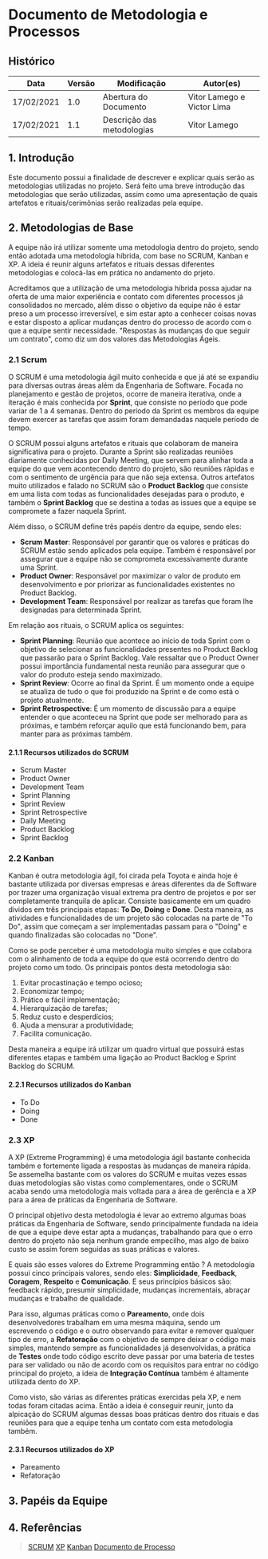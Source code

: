 # Documento de Metodologia e Processos

## Histórico
|Data|Versão|Modificação| Autor(es)
|--|--|--|--|
|17/02/2021|1.0|Abertura do Documento|Vitor Lamego e Victor Lima|  
|17/02/2021|1.1|Descrição das metodologias|Vitor Lamego|

## 1. Introdução
Este documento possui a finalidade de descrever e explicar quais serão as metodologias utilizadas no projeto. Será feito uma breve introdução das metodologias que serão utilizadas, assim como uma apresentação de quais artefatos e rituais/cerimônias serão realizadas pela equipe.

## 2. Metodologias de Base
A equipe não irá utilizar somente uma metodologia dentro do projeto, sendo então adotada uma metodologia híbrida, com base no SCRUM, Kanban e XP. A ideia é reunir alguns artefatos e rituais dessas diferentes metodologias e colocá-las em prática no andamento do prjeto.

Acreditamos que a utilização de uma metodologia híbrida possa ajudar na oferta de uma maior experiência e contato com diferentes processos já consolidados no mercado, além disso o objetivo da equipe não é estar preso a um processo irreversível, e sim estar apto a conhecer coisas novas e estar disposto a aplicar mudanças dentro do processo de acordo com o que a equipe sentir necessidade. "Respostas às mudanças do que seguir um contrato", como diz um dos valores das Metodologias Ágeis.

### 2.1 Scrum
O SCRUM é uma metodologia ágil muito conhecida e que já até se expandiu para diversas outras áreas além da Engenharia de Software. Focada no planejamento e gestão de projetos, ocorre de maneira iterativa, onde a iteração é mais conhecida por **Sprint**, que consiste no período que pode variar de 1 a 4 semanas. Dentro do período da Sprint os membros da equipe devem exercer as tarefas que assim foram demandadas naquele período de tempo.

O SCRUM possui alguns artefatos e rituais que colaboram de maneira significativa para o projeto. Durante a Sprint são realizadas reuniões diariamente conhecidas por Daily Meeting, que servem para alinhar toda a equipe do que vem acontecendo dentro do projeto, são reuniões rápidas e com o sentimento de urgência para que não seja extensa. Outros artefatos muito utilizados e falado no SCRUM são o **Product Backlog** que consiste em uma lista com todas as funcionalidades desejadas para o produto, e também o **Sprint Backlog** que se destina a todas as issues que a equipe se compromete a fazer naquela Sprint.

Além disso, o SCRUM define três papéis dentro da equipe, sendo eles:
* **Scrum Master**: Responsável por garantir que os valores e práticas do SCRUM estão sendo aplicados pela equipe. Também é responsável por assegurar que a equipe não se comprometa excessivamente durante uma Sprint.
* **Product Owner**: Responsável por maximizar o valor de produto em desenvolvimento e por priorizar as funcionalidades existentes no Product Backlog.
* **Development Team**: Responsável por realizar as tarefas que foram lhe designadas para determinada Sprint.

Em relação aos rituais, o SCRUM aplica os seguintes:
* **Sprint Planning**: Reunião que acontece ao início de toda Sprint com o objetivo de selecionar as funcionalidades presentes no Product Backlog que passarão para o Sprint Backlog. Vale ressaltar que o Product Owner possui importância fundamental nesta reunião para assegurar que o valor do produto esteja sendo maximizado.
* **Sprint Review**: Ocorre ao final da Sprint. É um momento onde a equipe se atualiza de tudo o que foi produzido na Sprint e de como está o projeto atualmente.
* **Sprint Retrospective**: É um momento de discussão para a equipe entender o que aconteceu na Sprint que pode ser melhorado para as próximas, e também reforçar aquilo que está funcionando bem, para manter para as próximas também.

#### 2.1.1 Recursos utilizados do SCRUM
* Scrum Master
* Product Owner
* Development Team
* Sprint Planning
* Sprint Review
* Sprint Retrospective
* Daily Meeting
* Product Backlog
* Sprint Backlog

### 2.2 Kanban
Kanban é outra metodologia ágil, foi cirada pela Toyota e ainda hoje é bastante utilizada por diversas empresas e áreas diferentes da de Software por trazer uma organização visual extrema pra dentro de projetos e por ser completamente tranquila de aplicar. Consiste basicamente em um quadro dividos em três principais etapas: **To Do**, **Doing** e **Done**. Desta maneira, as atividades e funcionalidades de um projeto são colocadas na parte de "To Do", assim que começam a ser implementadas passam para o "Doing" e quando finalizadas são colocadas no "Done".

Como se pode perceber é uma metodologia muito simples e que colabora com o alinhamento de toda a equipe do que está ocorrendo dentro do projeto como um todo. Os principais pontos desta metodologia são:
1. Evitar procastinação e tempo ocioso;
2. Economizar tempo;
3. Prático e fácil implementação;
4. Hierarquização de tarefas;
5. Reduz custo e desperdícios;
6. Ajuda a mensurar a produtividade;
7. Facilita comunicação.

Desta maneira a equipe irá utilizar um quadro virtual que possuirá estas diferentes etapas e também uma ligação ao Product Backlog e Sprint Backlog do SCRUM.


#### 2.2.1 Recursos utilizados do Kanban
* To Do
* Doing
* Done

### 2.3 XP
A XP (Extreme Programming) é uma metodologia ágil bastante conhecida também e fortemente ligada a respostas às mudanças de maneira rápida. Se assemelha bastante com os valores do SCRUM e muitas vezes essas duas metodologias são vistas como complementares, onde o SCRUM acaba sendo uma metodologia mais voltada para a área de gerência e a XP para a área de práticas da Engenharia de Software.

O principal objetivo desta metodologia é levar ao extremo algumas boas práticas da Engenharia de Software, sendo principalmente fundada na ideia de que a equipe deve estar apta a mudanças, trabalhando para que o erro dentro do projeto não seja nenhum grande empecilho, mas algo de baixo custo se assim forem seguidas as suas práticas e valores.

E quais são esses valores do Extreme Programming então ? A metodologia possui cinco principais valores, sendo eles: **Simplicidade**, **Feedback**, **Coragem**, **Respeito** e 
**Comunicação**. E seus princípios básicos são: feedback rápido, presumir simplicidade, mudanças incrementais, abraçar mudanças e trabalho de qualidade.

Para isso, algumas práticas como o **Pareamento**, onde dois desenvolvedores trabalham em uma mesma máquina, sendo um escrevendo o código e o outro observando para evitar e remover qualquer tipo de erro, a **Refatoração** com o objetivo de sempre deixar o código mais simples, mantendo sempre as funcionalidades já desenvolvidas, a prática de **Testes** onde todo código escrito deve passar por uma bateria de testes para ser validado ou não de acordo com os requisitos para entrar no código principal do projeto, a ideia de **Integração Contínua** também é altamente utilizada dento do XP.

Como visto, são várias as diferentes práticas exercidas pela XP, e nem todas foram citadas acima. Então a ideia é conseguir reunir, junto da alpicação do SCRUM algumas dessas boas práticas dentro dos rituais e das reuniões para que a equipe tenha um contato com esta metodologia também.

#### 2.3.1 Recursos utilizados do XP
* Pareamento
* Refatoração

## 3. Papéis da Equipe

## 4. Referências

>[SCRUM](https://www.desenvolvimentoagil.com.br/scrum/)
>[XP](https://www.devmedia.com.br/introducao-ao-extreme-programming-xp/29249)
>[Kanban](https://www.digitalhouse.com/br/blog/como-usar-metodologia-kanban)
>[Documento de Processo](https://fga-eps-mds.github.io/2019.2-Acacia/#/project_methodology)
